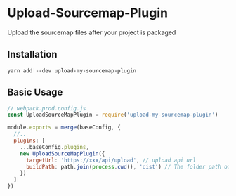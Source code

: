 # Upload-Sourcemap-Plugin
Upload the sourcemap files after your project is packaged

## Installation
```
yarn add --dev upload-my-sourcemap-plugin
```
## Basic Usage
```javascript
// webpack.prod.config.js
const UploadSourceMapPlugin = require('upload-my-sourcemap-plugin')

module.exports = merge(baseConfig, {
  //..
  plugins: [
    ...baseConfig.plugins,
    new UploadSourceMapPlugin({
      targetUrl: 'https://xxx/api/upload', // upload api url
      buildPath: path.join(process.cwd(), 'dist') // The folder path of the packaged product
    })
  ]
})

```

